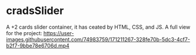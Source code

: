 # cradsSlider
A +2 cards slider container, it has ceated by HTML, CSS, and JS. A full view for the project: https://user-images.githubusercontent.com/74983759/171211267-328fe70b-5dc3-4cf7-b2f7-9bbe78e6706d.mp4



